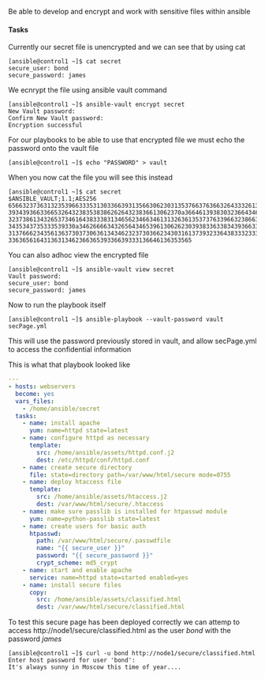 Be able to develop and encrypt and work with sensitive files within ansible

#### Tasks

Currently our secret file is unencrypted and we can see that by using cat

```console
[ansible@control1 ~]$ cat secret
secure_user: bond
secure_password: james
```

We ecnrypt the file using ansible vault command

```console
[ansible@control1 ~]$ ansible-vault encrypt secret
New Vault password:
Confirm New Vault password:
Encryption successful
```

For our playbooks to be able to use that encrypted file we must echo the password onto the vault file

```console
[ansible@control1 ~]$ echo "PASSWORD" > vault
```

When you now cat the file you will see this instead

```console
[ansible@control1 ~]$ cat secret
$ANSIBLE_VAULT;1.1;AES256
65663237363132353966333531303366393135663062303135376637636632643332613735316134
3934393663366532643238353838626264323836613062370a366461393830323664346332396536
32373861343265373461643833383134656234663461313263613537376339663238663530643437
3435343735333539330a346266663432656434653961306262303938336338343936633061613034
31376662343561363730373063613434623237303662343031613739323364383332333563353131
3363656164313631346236636539336639333136646136353565
```

You can also adhoc view the encrypted file

```console
[ansible@control1 ~]$ ansible-vault view secret
Vault password:
secure_user: bond
secure_password: james
```

Now to run the playbook itself

```console
[ansible@control1 ~]$ ansible-playbook --vault-password vault secPage.yml
```

This will use the password previously stored in vault, and allow secPage.yml to access the confidential information

This is what that playbook looked like

```yml
---
- hosts: webservers
  become: yes
  vars_files:
    - /home/ansible/secret
  tasks:
    - name: install apache
      yum: name=httpd state=latest
    - name: configure httpd as necessary
      template:
        src: /home/ansible/assets/httpd.conf.j2
        dest: /etc/httpd/conf/httpd.conf
    - name: create secure directory
      file: state=directory path=/var/www/html/secure mode=0755
    - name: deploy htaccess file
      template:
        src: /home/ansible/assets/htaccess.j2
        dest: /var/www/html/secure/.htaccess
    - name: make sure passlib is installed for htpasswd module
      yum: name=python-passlib state=latest
    - name: create users for basic auth
      htpasswd:
        path: /var/www/html/secure/.passwdfile
        name: "{{ secure_user }}"
        password: "{{ secure_password }}"
        crypt_scheme: md5_crypt
    - name: start and enable apache
      service: name=httpd state=started enabled=yes
    - name: install secure files
      copy:
        src: /home/ansible/assets/classified.html
        dest: /var/www/html/secure/classified.html
```

To test this secure page has been deployed correctly we can attemp to access http://node1/secure/classified.html as the user _bond_ with the password _james_

```console
[ansible@control1 ~]$ curl -u bond http://node1/secure/classified.html
Enter host password for user 'bond':
It's always sunny in Moscow this time of year....
```
